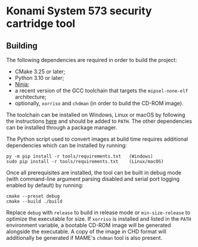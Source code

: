 
# Konami System 573 security cartridge tool

## Building

The following dependencies are required in order to build the project:

- CMake 3.25 or later;
- Python 3.10 or later;
- [Ninja](https://ninja-build.org/);
- a recent version of the GCC toolchain that targets the `mipsel-none-elf`
  architecture;
- optionally, `xorriso` and `chdman` (in order to build the CD-ROM image).

The toolchain can be installed on Windows, Linux or macOS by following the
instructions [here](https://github.com/grumpycoders/pcsx-redux/blob/main/src/mips/psyqo/GETTING_STARTED.md#the-toolchain)
and should be added to `PATH`. The other dependencies can be installed through a
package manager.

The Python script used to convert images at build time requires additional
dependencies which can be installed by running:

```
py -m pip install -r tools/requirements.txt   (Windows)
sudo pip install -r tools/requirements.txt    (Linux/macOS)
```

Once all prerequisites are installed, the tool can be built in debug mode (with
command-line argument parsing disabled and serial port logging enabled by
default) by running:

```
cmake --preset debug
cmake --build ./build
```

Replace `debug` with `release` to build in release mode or `min-size-release` to
optimize the executable for size. If `xorriso` is installed and listed in the
`PATH` environment variable, a bootable CD-ROM image will be generated alongside
the executable. A copy of the image in CHD format will additionally be generated
if MAME's `chdman` tool is also present.
